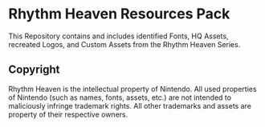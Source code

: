 # Rhythm Heaven Resources Pack
This Repository contains and includes identified Fonts, HQ Assets, recreated Logos, and Custom Assets from the Rhythm Heaven Series.

## Copyright
Rhythm Heaven is the intellectual property of Nintendo. All used properties of Nintendo (such as names, fonts, assets, etc.) are not intended to maliciously infringe trademark rights. All other trademarks and assets are property of their respective owners.
